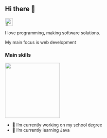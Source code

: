 ## Hi there 👋
<img src="https://raw.githubusercontent.com/Tarikul-Islam-Anik/Animated-Fluent-Emojis/master/Emojis/Hand%20gestures/Backhand%20Index%20Pointing%20Down%20Light%20Skin%20Tone.png" alt="Backhand Index Pointing Down Light Skin Tone" width="25" height="25" />

I love programming, making software solutions.

<p>My main focus is web development</p>

<h3>Main skills</h3>
<img width="180" src="https://cdn.freebiesupply.com/logos/large/2x/react-1-logo-png-transparent.png">

- 🔭 I’m currently working on my school degree
- 🌱 I’m currently learning Java
